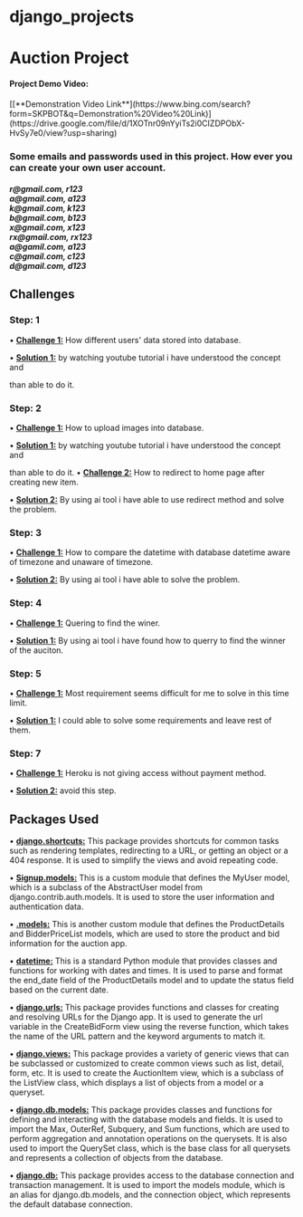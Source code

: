 # django_projects
# Auction Project


<h4>Project Demo Video:</h4>
[[**Demonstration Video Link**](https://www.bing.com/search?form=SKPBOT&q=Demonstration%20Video%20Link)](https://drive.google.com/file/d/1XOTnr09nYyiTs2i0CIZDPObX-HvSy7e0/view?usp=sharing)

<h3>Some emails and passwords used in this project. How ever you can create your own user account.</h3>
<h5>
    r@gmail.com, r123<br/>
    a@gmail.com, a123<br/>
    k@gmail.com, k123<br/>
    b@gmail.com, b123<br/>
    x@gmail.com, x123<br/>
    rx@gmail.com, rx123<br/>
    a@gamil.com, a123<br/>
    c@gmail.com, c123<br/>
    d@gmail.com, d123<br/>
</h4>




## Challenges

### Step: 1

•  [**Challenge 1:**](https://www.bing.com/search?form=SKPBOT&q=Challenge%201%3A) How different users' data stored into database.  

•  [**Solution 1:**](https://www.bing.com/search?form=SKPBOT&q=Solution%201%3A) by watching youtube tutorial i have understood the concept and

than able to do it.

### Step: 2

•  [**Challenge 1:**](https://www.bing.com/search?form=SKPBOT&q=Challenge%201%3A) How to upload images into database. 

•  [**Solution 1:**](https://www.bing.com/search?form=SKPBOT&q=Solution%201%3A) by watching youtube tutorial i have understood the concept and

than able to do it.
•  [**Challenge 2:**](https://www.bing.com/search?form=SKPBOT&q=Challenge%202%3A) How to redirect to home page after creating new item. 

•  [**Solution 2:**](https://www.bing.com/search?form=SKPBOT&q=Solution%202%3A) By using ai tool i have able to use redirect method and solve the problem.


### Step: 3

•  [**Challenge 1:**](https://www.bing.com/search?form=SKPBOT&q=Challenge%201%3A) How to compare the datetime with database datetime aware of timezone and unaware of timezone. 

•  [**Solution 2:**](https://www.bing.com/search?form=SKPBOT&q=Solution%202%3A) By using ai tool i have able to solve the problem.


### Step: 4

•  [**Challenge 1:**](https://www.bing.com/search?form=SKPBOT&q=Challenge%201%3A) Quering to find the winer. 

•  [**Solution 1:**](https://www.bing.com/search?form=SKPBOT&q=Solution%201%3A) By using ai tool i have found how to querry to find the winner of the auciton.


### Step: 5

•  [**Challenge 1:**](https://www.bing.com/search?form=SKPBOT&q=Challenge%201%3A) Most requirement seems difficult for me to solve in this time limit. 

•  [**Solution 1:**](https://www.bing.com/search?form=SKPBOT&q=Solution%201%3A) I could able to solve some requirements and leave rest of them.


### Step: 7

•  [**Challenge 1:**](https://www.bing.com/search?form=SKPBOT&q=Challenge%201%3A) Heroku is not giving access without payment method. 

•  [**Solution 2:**](https://www.bing.com/search?form=SKPBOT&q=Solution%202%3A) avoid this step.


## Packages Used

•  [**django.shortcuts:**](https://www.bing.com/search?form=SKPBOT&q=django.shortcuts%3A) This package provides shortcuts for common tasks such as rendering templates, redirecting to a URL, or getting an object or a 404 response. It is used to simplify the views and avoid repeating code.


•  [**Signup.models:**](https://www.bing.com/search?form=SKPBOT&q=Signup.models%3A) This is a custom module that defines the MyUser model, which is a subclass of the AbstractUser model from django.contrib.auth.models. It is used to store the user information and authentication data.


•  [**.models:**](https://www.bing.com/search?form=SKPBOT&q=.models%3A) This is another custom module that defines the ProductDetails and BidderPriceList models, which are used to store the product and bid information for the auction app.


•  [**datetime:**](https://www.bing.com/search?form=SKPBOT&q=datetime%3A) This is a standard Python module that provides classes and functions for working with dates and times. It is used to parse and format the end_date field of the ProductDetails model and to update the status field based on the current date.


•  [**django.urls:**](https://www.bing.com/search?form=SKPBOT&q=django.urls%3A) This package provides functions and classes for creating and resolving URLs for the Django app. It is used to generate the url variable in the CreateBidForm view using the reverse function, which takes the name of the URL pattern and the keyword arguments to match it.


•  [**django.views:**](https://www.bing.com/search?form=SKPBOT&q=django.views%3A) This package provides a variety of generic views that can be subclassed or customized to create common views such as list, detail, form, etc. It is used to create the AuctionItem view, which is a subclass of the ListView class, which displays a list of objects from a model or a queryset.


•  [**django.db.models:**](https://www.bing.com/search?form=SKPBOT&q=django.db.models%3A) This package provides classes and functions for defining and interacting with the database models and fields. It is used to import the Max, OuterRef, Subquery, and Sum functions, which are used to perform aggregation and annotation operations on the querysets. It is also used to import the QuerySet class, which is the base class for all querysets and represents a collection of objects from the database.


•  [**django.db:**](https://www.bing.com/search?form=SKPBOT&q=django.db%3A) This package provides access to the database connection and transaction management. It is used to import the models module, which is an alias for django.db.models, and the connection object, which represents the default database connection.

